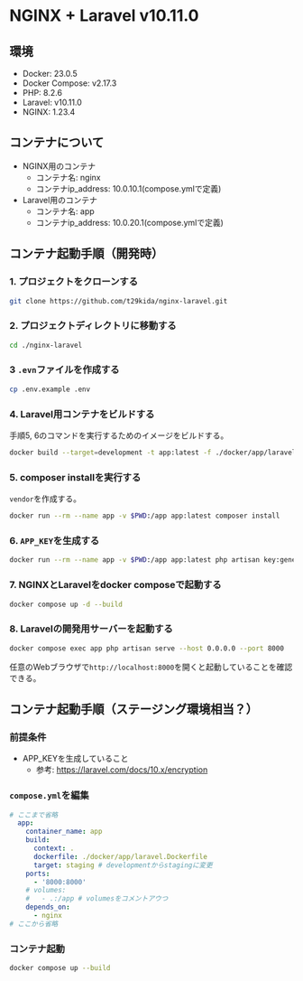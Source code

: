 # NGINX + Laravel v10.11.0

## 環境

- Docker: 23.0.5
- Docker Compose: v2.17.3
- PHP: 8.2.6
- Laravel: v10.11.0
- NGINX: 1.23.4

## コンテナについて

- NGINX用のコンテナ
  - コンテナ名: nginx
  - コンテナip_address: 10.0.10.1(compose.ymlで定義)
- Laravel用のコンテナ
  - コンテナ名: app
  - コンテナip_address: 10.0.20.1(compose.ymlで定義)

## コンテナ起動手順（開発時）

### 1. プロジェクトをクローンする

```sh
git clone https://github.com/t29kida/nginx-laravel.git
```

### 2. プロジェクトディレクトリに移動する

```sh
cd ./nginx-laravel
```

### 3 `.evn`ファイルを作成する

```sh
cp .env.example .env
```

### 4. Laravel用コンテナをビルドする

手順5, 6のコマンドを実行するためのイメージをビルドする。

```sh
docker build --target=development -t app:latest -f ./docker/app/laravel.Dockerfile .
```

### 5. composer installを実行する

`vendor`を作成する。

```sh
docker run --rm --name app -v $PWD:/app app:latest composer install
```

### 6. `APP_KEY`を生成する

```sh
docker run --rm --name app -v $PWD:/app app:latest php artisan key:generate
```

### 7. NGINXとLaravelをdocker composeで起動する

```sh
docker compose up -d --build
```

### 8. Laravelの開発用サーバーを起動する

```sh
docker compose exec app php artisan serve --host 0.0.0.0 --port 8000
```

任意のWebブラウザで`http://localhost:8000`を開くと起動していることを確認できる。

## コンテナ起動手順（ステージング環境相当？）

### 前提条件

- APP_KEYを生成していること
  - 参考: https://laravel.com/docs/10.x/encryption

### `compose.yml`を編集

```yml
# ここまで省略
  app:
    container_name: app
    build:
      context: .
      dockerfile: ./docker/app/laravel.Dockerfile
      target: staging # developmentからstagingに変更
    ports:
      - '8000:8000'
    # volumes:
    #   - .:/app # volumesをコメントアウつ
    depends_on:
      - nginx
# ここから省略
```

### コンテナ起動

```sh
docker compose up --build
```
